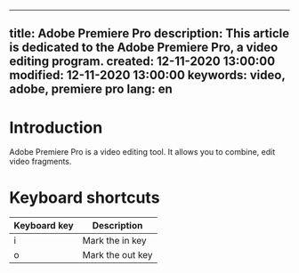 -----
title: Adobe Premiere Pro
description: This article is dedicated to the Adobe Premiere Pro, a video editing program.
created: 12-11-2020 13:00:00
modified: 12-11-2020 13:00:00
keywords: video, adobe, premiere pro
lang: en
-----

# Introduction

Adobe Premiere Pro is a video editing tool. It allows you to combine, edit video fragments.

# Keyboard shortcuts

| Keyboard key | Description |
|---|---|
| i | Mark the in key |
| o | Mark the out key |

